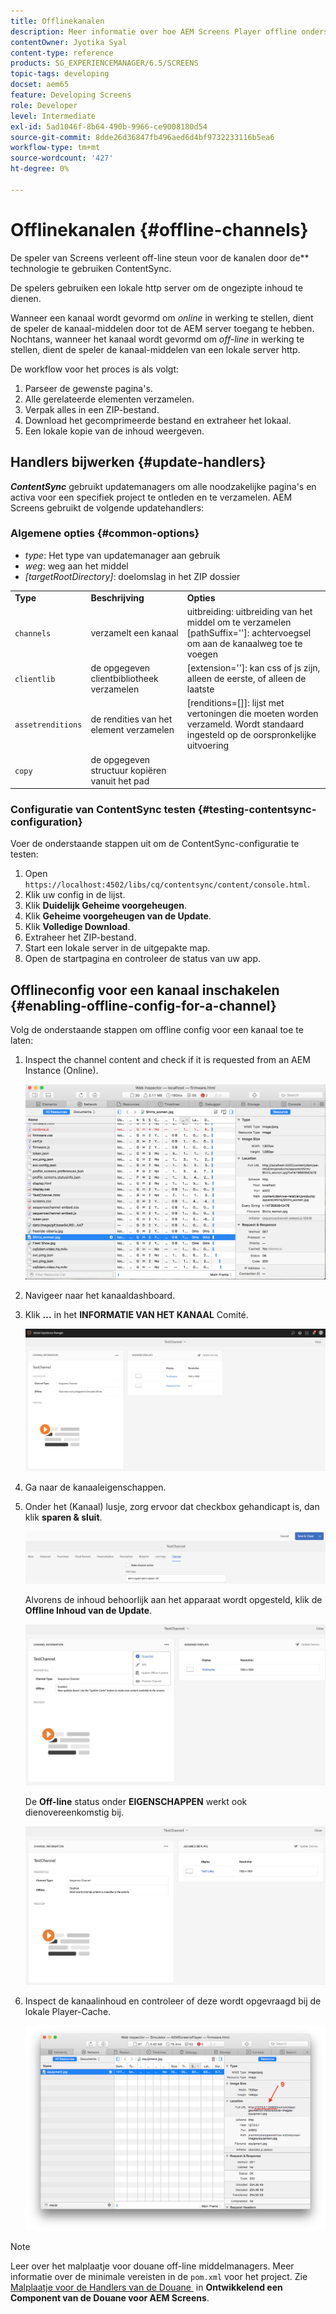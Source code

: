 ```yaml
---
title: Offlinekanalen
description: Meer informatie over hoe AEM Screens Player offline ondersteuning voor kanalen biedt met ContentSync-technologie.
contentOwner: Jyotika Syal
content-type: reference
products: SG_EXPERIENCEMANAGER/6.5/SCREENS
topic-tags: developing
docset: aem65
feature: Developing Screens
role: Developer
level: Intermediate
exl-id: 5ad1046f-8b64-490b-9966-ce9008180d54
source-git-commit: 8dde26d36847fb496aed6d4bf9732233116b5ea6
workflow-type: tm+mt
source-wordcount: '427'
ht-degree: 0%

---
```


# Offlinekanalen {#offline-channels}

De speler van Screens verleent off-line steun voor de kanalen door de **&#x200B;**&#x200B;** technologie te gebruiken ContentSync.

De spelers gebruiken een lokale http server om de ongezipte inhoud te dienen.

Wanneer een kanaal wordt gevormd om *online* in werking te stellen, dient de speler de kanaal-middelen door tot de AEM server toegang te hebben. Nochtans, wanneer het kanaal wordt gevormd om *off-line* in werking te stellen, dient de speler de kanaal-middelen van een lokale server http.

De workflow voor het proces is als volgt:

1. Parseer de gewenste pagina&#39;s.
1. Alle gerelateerde elementen verzamelen.
1. Verpak alles in een ZIP-bestand.
1. Download het gecomprimeerde bestand en extraheer het lokaal.
1. Een lokale kopie van de inhoud weergeven.

## Handlers bijwerken {#update-handlers}

***ContentSync*** gebruikt updatemanagers om alle noodzakelijke pagina&#39;s en activa voor een specifiek project te ontleden en te verzamelen. AEM Screens gebruikt de volgende updatehandlers:

### Algemene opties {#common-options}

* *type*: Het type van updatemanager aan gebruik
* *weg*: weg aan het middel
* *[targetRootDirectory]*: doelomslag in het ZIP dossier

<table>
 <tbody>
  <tr>
   <td><strong>Type</strong></td> 
   <td><strong>Beschrijving</strong></td> 
   <td><strong>Opties</strong></td> 
  </tr>
  <tr>
   <td><code>channels</code></td> 
   <td>verzamelt een kanaal</td> 
   <td>uitbreiding: uitbreiding van het middel om te verzamelen <br /> [pathSuffix='']: achtervoegsel om aan de kanaalweg toe te voegen <br /> </td> 
  </tr>
  <tr>
   <td><code>clientlib</code></td> 
   <td>de opgegeven clientbibliotheek verzamelen</td> 
   <td>[extension='']: kan css of js zijn, alleen de eerste, of alleen de laatste</td> 
  </tr>
  <tr>
   <td><code>assetrenditions</code></td> 
   <td>de rendities van het element verzamelen</td> 
   <td>[renditions=[]]: lijst met vertoningen die moeten worden verzameld. Wordt standaard ingesteld op de oorspronkelijke uitvoering</td> 
  </tr>
  <tr>
   <td><code>copy</code></td> 
   <td>de opgegeven structuur kopiëren vanuit het pad</td> 
   <td> </td> 
  </tr>
 </tbody>
</table>

### Configuratie van ContentSync testen {#testing-contentsync-configuration}

Voer de onderstaande stappen uit om de ContentSync-configuratie te testen:

1. Open `https://localhost:4502/libs/cq/contentsync/content/console.html`.
1. Klik uw config in de lijst.
1. Klik **Duidelijk Geheime voorgeheugen**.
1. Klik **Geheime voorgeheugen van de Update**.
1. Klik **Volledige Download**.
1. Extraheer het ZIP-bestand.
1. Start een lokale server in de uitgepakte map.
1. Open de startpagina en controleer de status van uw app.

## Offlineconfig voor een kanaal inschakelen {#enabling-offline-config-for-a-channel}

Volg de onderstaande stappen om offline config voor een kanaal toe te laten:

1. Inspect the channel content and check if it is requested from an AEM Instance (Online).

   ![&#x200B; chlimage_1-24 &#x200B;](assets/chlimage_1-24.png)

1. Navigeer naar het kanaaldashboard.
1. Klik **...** in het **INFORMATIE VAN HET KANAAL** Comité.

   ![&#x200B; chlimage_1-25 &#x200B;](assets/chlimage_1-25.png)

1. Ga naar de kanaaleigenschappen.
1. Onder het (Kanaal) lusje, zorg ervoor dat checkbox gehandicapt is, dan klik **sparen &amp; sluit**.

   ![&#x200B; screen_shot_2017-12-19at122422pm &#x200B;](assets/screen_shot_2017-12-19at122422pm.png)

   Alvorens de inhoud behoorlijk aan het apparaat wordt opgesteld, klik de **Offline Inhoud van de Update**.

   ![&#x200B; screen_shot_2017-12-19at122637pm &#x200B;](assets/screen_shot_2017-12-19at122637pm.png)

   De **Off-line** status onder **EIGENSCHAPPEN** werkt ook dienovereenkomstig bij.

   ![&#x200B; screen_shot_2017-12-19at124735pm &#x200B;](assets/screen_shot_2017-12-19at124735pm.png)

1. Inspect de kanaalinhoud en controleer of deze wordt opgevraagd bij de lokale Player-Cache.

   ![&#x200B; chlimage_1-26 &#x200B;](assets/chlimage_1-26.png)

>[!NOTE]
>
>Leer over het malplaatje voor douane off-line middelmanagers. Meer informatie over de minimale vereisten in de `pom.xml` voor het project. Zie [&#x200B; Malplaatje voor de Handlers van de Douane &#x200B;](/help/user-guide/developing-custom-component-tutorial-develop.md#custom-handlers) in **Ontwikkelend een Component van de Douane voor AEM Screens**.
